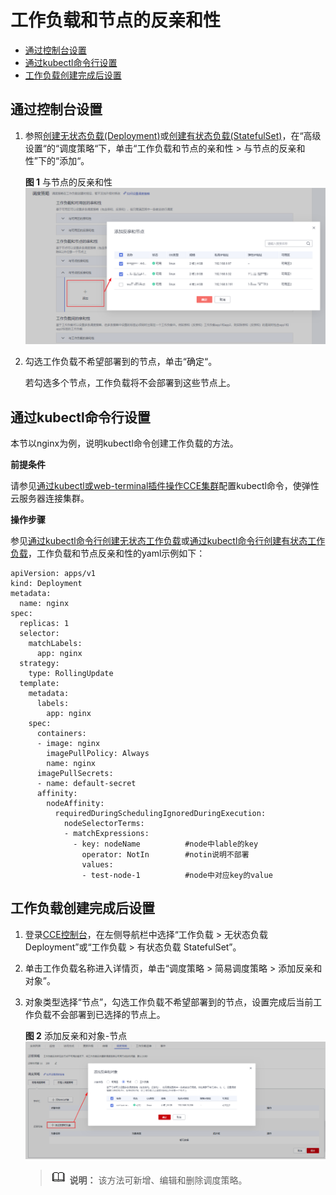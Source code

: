 # 工作负载和节点的反亲和性<a name="cce_01_0226"></a>

-   [通过控制台设置](#section122391413184616)
-   [通过kubectl命令行设置](#section1361482522712)
-   [工作负载创建完成后设置](#section02391513134618)

## 通过控制台设置<a name="section122391413184616"></a>

1.  参照[创建无状态负载\(Deployment\)](创建无状态负载(Deployment).md)或[创建有状态负载\(StatefulSet\)](创建有状态负载(StatefulSet).md)，在“高级设置“的“调度策略“下，单击“工作负载和节点的亲和性 \> 与节点的反亲和性”下的“添加“。

    **图 1**  与节点的反亲和性<a name="fig12343196125211"></a>  
    ![](figures/与节点的反亲和性.png "与节点的反亲和性")

2.  勾选工作负载不希望部署到的节点，单击“确定“。

    若勾选多个节点，工作负载将不会部署到这些节点上。


## 通过kubectl命令行设置<a name="section1361482522712"></a>

本节以nginx为例，说明kubectl命令创建工作负载的方法。

**前提条件**

请参见[通过kubectl或web-terminal插件操作CCE集群](通过kubectl或web-terminal插件操作CCE集群.md)配置kubectl命令，使弹性云服务器连接集群。

**操作步骤**

参见[通过kubectl命令行创建无状态工作负载](创建无状态负载(Deployment).md#section155246177178)或[通过kubectl命令行创建有状态工作负载](创建有状态负载(StatefulSet).md#section113441881214)，工作负载和节点反亲和性的yaml示例如下：

```
apiVersion: apps/v1
kind: Deployment
metadata:
  name: nginx
spec:
  replicas: 1
  selector:
    matchLabels:
      app: nginx
  strategy:
    type: RollingUpdate
  template:
    metadata:
      labels:
        app: nginx
    spec:
      containers:
      - image: nginx 
        imagePullPolicy: Always
        name: nginx
      imagePullSecrets:
      - name: default-secret
      affinity:
        nodeAffinity:
          requiredDuringSchedulingIgnoredDuringExecution:
            nodeSelectorTerms:
            - matchExpressions:
              - key: nodeName          #node中lable的key
                operator: NotIn        #notin说明不部署
                values:
                - test-node-1          #node中对应key的value
```

## 工作负载创建完成后设置<a name="section02391513134618"></a>

1.  登录[CCE控制台](https://console.huaweicloud.com/cce2.0/?utm_source=helpcenter)，在左侧导航栏中选择“工作负载 \> 无状态负载 Deployment”或“工作负载 \> 有状态负载 StatefulSet”。
2.  单击工作负载名称进入详情页，单击“调度策略 \> 简易调度策略 \> 添加反亲和对象”。
3.  对象类型选择“节点”，勾选工作负载不希望部署到的节点，设置完成后当前工作负载不会部署到已选择的节点上。

    **图 2**  添加反亲和对象-节点<a name="fig10448115415533"></a>  
    ![](figures/添加反亲和对象-节点.png "添加反亲和对象-节点")

    >![](public_sys-resources/icon-note.gif) **说明：** 
    >该方法可新增、编辑和删除调度策略。


